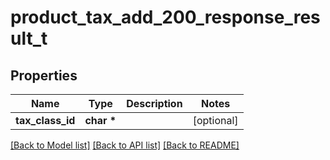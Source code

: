 # product_tax_add_200_response_result_t

## Properties
Name | Type | Description | Notes
------------ | ------------- | ------------- | -------------
**tax_class_id** | **char \*** |  | [optional] 

[[Back to Model list]](../README.md#documentation-for-models) [[Back to API list]](../README.md#documentation-for-api-endpoints) [[Back to README]](../README.md)


